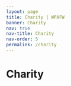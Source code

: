 ```yaml
---
layout: page
title: Charity | WPAFW
banner: Charity
nav: true
nav-title: Charity
nav-order: 5
permalink: /charity
---
```


# Charity